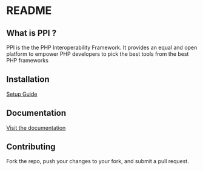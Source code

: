 README
======

What is PPI ?
--------------
PPI is the the PHP Interoperability Framework. It provides an equal and open platform to empower PHP developers to pick the best tools from the best PHP frameworks

Installation
------------
[Setup Guide](http://docs.ppi.io/latest/setup/index.html)

Documentation
-------------
[Visit the documentation](http://docs.ppi.io/latest)

Contributing
------------
Fork the repo, push your changes to your fork, and submit a pull request.
